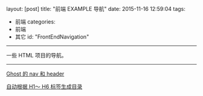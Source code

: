 layout: [post]
title: "前端 EXAMPLE 导航"
date: 2015-11-16 12:59:04
tags: 
- 前端
categories: 
- 前端
- 其它
id: "FrontEndNavigation"
---

一些 HTML 项目的导航。

<!-- more -->


---


[Ghost 的 nav 和 header](http://humyang.github.io/frontend/lg/)

[自动根据 H1～ H6 标签生成目录](http://humyang.github.io/frontend/ml/)

